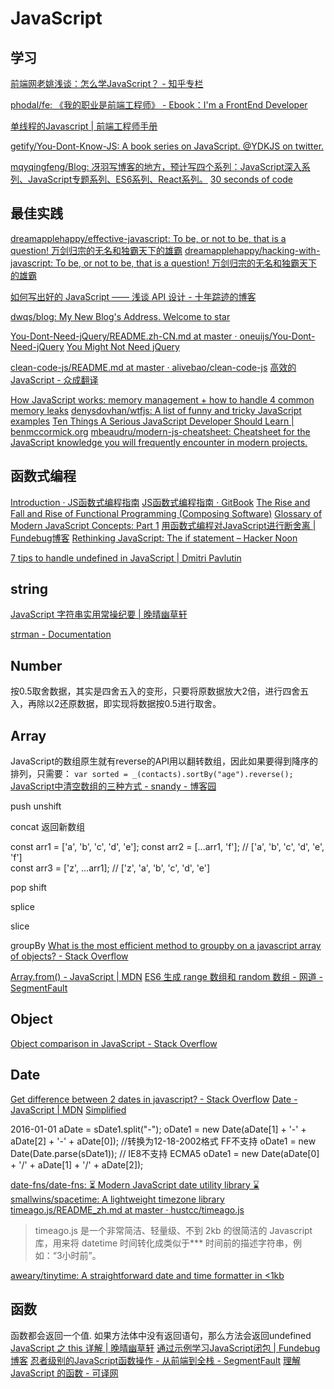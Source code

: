# JavaScript
## 学习

[前端网老姚浅谈：怎么学JavaScript？ - 知乎专栏](https://zhuanlan.zhihu.com/p/23265155)

[phodal/fe: 《我的职业是前端工程师》 - Ebook：I'm a FrontEnd Developer](https://github.com/phodal/fe#%E6%A8%A1%E6%8B%9F%E7%9C%9F%E6%9C%BA%E8%AE%BE%E5%A4%87%E6%A8%A1%E6%8B%9F%E5%99%A8)

[单线程的Javascript | 前端工程师手册](https://leohxj.gitbooks.io/front-end-database/content/theory/single-thread.html)



[getify/You-Dont-Know-JS: A book series on JavaScript. @YDKJS on twitter.](https://github.com/getify/You-Dont-Know-JS)

[mqyqingfeng/Blog: 冴羽写博客的地方，预计写四个系列：JavaScript深入系列、JavaScript专题系列、ES6系列、React系列。](https://github.com/mqyqingfeng/Blog)
[30 seconds of code](https://30secondsofcode.org/)

## 最佳实践
[dreamapplehappy/effective-javascript: To be, or not to be, that is a question! 万剑归宗的无名和独霸天下的雄霸](https://github.com/dreamapplehappy/effective-javascript)
[dreamapplehappy/hacking-with-javascript: To be, or not to be, that is a question! 万剑归宗的无名和独霸天下的雄霸](https://github.com/dreamapplehappy/hacking-with-javascript)

[如何写出好的 JavaScript —— 浅谈 API 设计 - 十年踪迹的博客](https://www.h5jun.com/post/how-to-write-better-js-code.html)

[dwqs/blog: My New Blog's Address. Welcome to star](https://github.com/dwqs/blog)

[You-Dont-Need-jQuery/README.zh-CN.md at master · oneuijs/You-Dont-Need-jQuery](https://github.com/oneuijs/You-Dont-Need-jQuery/blob/master/README.zh-CN.md)
[You Might Not Need jQuery](http://youmightnotneedjquery.com/)


[clean-code-js/README.md at master · alivebao/clean-code-js](https://github.com/alivebao/clean-code-js/blob/master/README.md)
[高效的 JavaScript - 众成翻译](http://www.zcfy.cc/article/dev-opera-efficient-javascript-2320.html)


[How JavaScript works: memory management + how to handle 4 common memory leaks](https://blog.sessionstack.com/how-javascript-works-memory-management-how-to-handle-4-common-memory-leaks-3f28b94cfbec)
[denysdovhan/wtfjs: A list of funny and tricky JavaScript examples](https://github.com/denysdovhan/wtfjs#readme)
[Ten Things A Serious JavaScript Developer Should Learn | benmccormick.org](https://benmccormick.org/2017/07/19/ten-things-javascript/)
[mbeaudru/modern-js-cheatsheet: Cheatsheet for the JavaScript knowledge you will frequently encounter in modern projects.](https://github.com/mbeaudru/modern-js-cheatsheet)


## 函数式编程
[Introduction · JS函数式编程指南](https://llh911001.gitbooks.io/mostly-adequate-guide-chinese/content/)
[JS函数式编程指南 · GitBook](https://www.gitbook.com/book/llh911001/mostly-adequate-guide-chinese/details)
[The Rise and Fall and Rise of Functional Programming (Composing Software)](https://medium.com/javascript-scene/the-rise-and-fall-and-rise-of-functional-programming-composable-software-c2d91b424c8c)
[Glossary of Modern JavaScript Concepts: Part 1](https://auth0.com/blog/glossary-of-modern-javascript-concepts/)
[用函数式编程对JavaScript进行断舍离 | Fundebug博客](https://blog.fundebug.com/2017/09/13/how-i-rediscovered-my-love-for-js/)
[Rethinking JavaScript: The if statement – Hacker Noon](https://hackernoon.com/rethinking-javascript-the-if-statement-b158a61cd6cb)

[7 tips to handle undefined in JavaScript | Dmitri Pavlutin](https://dmitripavlutin.com/7-tips-to-handle-undefined-in-javascript/)


## string
[JavaScript 字符串实用常操纪要 | 晚晴幽草轩](http://jeffjade.com/2016/11/24/116-JavaScript-string-operation/)

[strman - Documentation](https://dleitee.github.io/strman/)

## Number
按0.5取舍数据，其实是四舍五入的变形，只要将原数据放大2倍，进行四舍五入，再除以2还原数据，即实现将数据按0.5进行取舍。

## Array
JavaScript的数组原生就有reverse的API用以翻转数组，因此如果要得到降序的排列，只需要：
`var sorted = _(contacts).sortBy("age").reverse();`
[JavaScript中清空数组的三种方式 - snandy - 博客园](http://www.cnblogs.com/snandy/archive/2011/04/04/2005156.html)

push
unshift

concat 返回新数组

const arr1 = ['a', 'b', 'c', 'd', 'e'];
const arr2 = [...arr1, 'f']; // ['a', 'b', 'c', 'd', 'e', 'f']  
const arr3 = ['z', ...arr1]; // ['z', 'a', 'b', 'c', 'd', 'e']

pop
shift

splice

slice

groupBy
[What is the most efficient method to groupby on a javascript array of objects? - Stack Overflow](http://stackoverflow.com/questions/14446511/what-is-the-most-efficient-method-to-groupby-on-a-javascript-array-of-objects)

[Array.from() - JavaScript | MDN](https://developer.mozilla.org/zh-CN/docs/Web/JavaScript/Reference/Global_Objects/Array/from)
[ES6 生成 range 数组和 random 数组 - 网道 - SegmentFault](https://segmentfault.com/a/1190000003935593)

## Object
[Object comparison in JavaScript - Stack Overflow](http://stackoverflow.com/questions/1068834/object-comparison-in-javascript)

## Date
[Get difference between 2 dates in javascript? - Stack Overflow](http://stackoverflow.com/questions/3224834/get-difference-between-2-dates-in-javascript)
[Date - JavaScript | MDN](https://developer.mozilla.org/zh-CN/docs/Web/JavaScript/Reference/Global_Objects/Date)
[Simplified](http://dygraphs.com/date-formats.html)

2016-01-01
aDate = sDate1.split("-");
oDate1 = new Date(aDate[1] + '-' + aDate[2] + '-' + aDate[0]); //转换为12-18-2002格式 FF不支持
oDate1 = new Date(Date.parse(sDate1));  // IE8不支持 ECMA5
oDate1 = new Date(aDate[0] + '/' + aDate[1] + '/' + aDate[2]);

[date-fns/date-fns: ⏳ Modern JavaScript date utility library ⌛️](https://github.com/date-fns/date-fns)
[smallwins/spacetime: A lightweight timezone library](https://github.com/smallwins/spacetime)
[timeago.js/README_zh.md at master · hustcc/timeago.js](https://github.com/hustcc/timeago.js/blob/master/README_zh.md)
>timeago.js 是一个非常简洁、轻量级、不到 2kb 的很简洁的 Javascript 库，用来将 datetime 时间转化成类似于*** 时间前的描述字符串，例如：“3小时前”。

[aweary/tinytime: A straightforward date and time formatter in <1kb](https://github.com/aweary/tinytime)

## 函数
函数都会返回一个值. 如果方法体中没有返回语句，那么方法会返回undefined
[JavaScript 之 this 详解 | 晚晴幽草轩](http://www.jeffjade.com/2015/08/03/2015-08-03-javascript-this/)
[通过示例学习JavaScript闭包 | Fundebug博客](https://blog.fundebug.com/2017/08/07/javascript-closure-examples/)
[忍者级别的JavaScript函数操作 - 从前端到全栈 - SegmentFault](https://segmentfault.com/a/1190000011792660)
[理解 JavaScript 的函数 - 可译网](https://coyee.com/article/11179-understand-functions-in-javascript)
